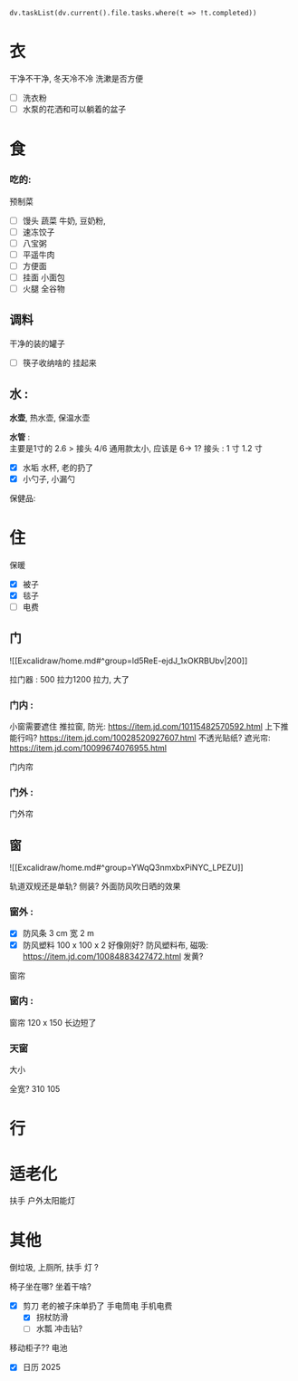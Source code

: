 
```dataviewjs
dv.taskList(dv.current().file.tasks.where(t => !t.completed))
```




# 衣


干净不干净, 
冬天冷不冷
洗漱是否方便
 - [ ] 洗衣粉 
 - [ ] 水泵的花洒和可以躺着的盆子

# 食

### 吃的: 
预制菜
 - [ ] 馒头
蔬菜
 牛奶, 豆奶粉,  
  - [ ] 速冻饺子
  - [ ] 八宝粥
  - [ ] 平遥牛肉
  - [ ] 方便面
  - [ ] 挂面
 小面包
  - [ ] 火腿
 全谷物

## 调料
干净的装的罐子
  - [ ] 筷子收纳啥的
 挂起来

## 水 : 

**水壶**, 
热水壶,
保温水壶

**水管** :   
主要是1寸的
2.6 > 
接头
4/6 通用款太小, 应该是 6-> 1? 
接头 : 1 寸 1.2 寸



- [x] 水垢
 水杯, 老的扔了
- [x] 小勺子, 小漏勺

保健品:    
# 住

保暖
- [x] 被子
- [x] 毯子 
 - [ ] 电费

## 门

![[Excalidraw/home.md#^group=ld5ReE-ejdJ_1xOKRBUbv|200]]



拉门器 :  500 拉力1200 拉力, 大了


### 门内 :  
 小窗需要遮住 
推拉窗, 防光: https://item.jd.com/10115482570592.html  上下推能行吗? 
https://item.jd.com/10028520927607.html
不透光贴纸? 
遮光帘: https://item.jd.com/10099674076955.html

 门内帘
### 门外 : 
 门外帘


## 窗

![[Excalidraw/home.md#^group=YWqQ3nmxbxPiNYC_LPEZU]]

轨道双规还是单轨? 
侧装? 
外面防风吹日晒的效果



### 窗外 : 
- [x] 防风条      3 cm 宽  2 m
- [x] 防风塑料  100 x 100 x 2 好像刚好? 
防风塑料布, 磁吸: https://item.jd.com/10084883427472.html  发黄? 

 窗帘

### 窗内 : 
 窗帘
120 x  150  长边短了 

### 天窗
大小




全宽? 310  105

#  行

# 适老化
 扶手
 户外太阳能灯 
# 其他
倒垃圾, 
上厕所, 
 扶手
 灯 ?      

 椅子坐在哪? 坐着干啥? 
- [x] 剪刀 
 老的被子床单扔了
 手电筒电
 手机电费
  - [x] 拐杖防滑
  - [ ] 水瓢
 冲击钻?

移动柜子?? 
 电池 
- [x] 日历 2025
